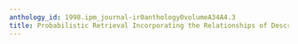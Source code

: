 ```yaml
---
anthology_id: 1998.ipm_journal-ir0anthology0volumeA34A4.3
title: Probabilistic Retrieval Incorporating the Relationships of Descriptors Incrementally
---
```

